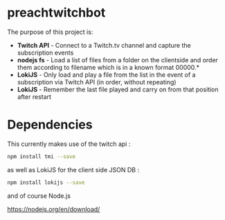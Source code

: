 # preachtwitchbot
The purpose of this project is:

+ **Twitch API** - Connect to a Twitch.tv channel and capture the subscription events
+ **nodejs fs** - Load a list of files from a folder on the clientside and order them according to filename which is in a known format 00000.*
+ **LokiJS** - Only load and play a file from the list in the event of a subscription via Twitch API (in order, without repeating)
+ **LokiJS** - Remember the last file played and carry on from that position after restart

# Dependencies

This currently makes use of the twitch api : 

```bash
npm install tmi --save
```

as well as LokiJS for the client side JSON DB : 

```bash
npm install lokijs --save 
```

and of course Node.js

https://nodejs.org/en/download/